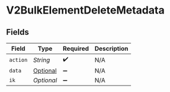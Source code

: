 # V2BulkElementDeleteMetadata


## Fields

| Field                                                                                               | Type                                                                                                | Required                                                                                            | Description                                                                                         |
| --------------------------------------------------------------------------------------------------- | --------------------------------------------------------------------------------------------------- | --------------------------------------------------------------------------------------------------- | --------------------------------------------------------------------------------------------------- |
| `action`                                                                                            | *String*                                                                                            | :heavy_check_mark:                                                                                  | N/A                                                                                                 |
| `data`                                                                                              | [Optional<V2BulkElementDeleteMetadataData>](../../models/shared/V2BulkElementDeleteMetadataData.md) | :heavy_minus_sign:                                                                                  | N/A                                                                                                 |
| `ik`                                                                                                | *Optional<String>*                                                                                  | :heavy_minus_sign:                                                                                  | N/A                                                                                                 |